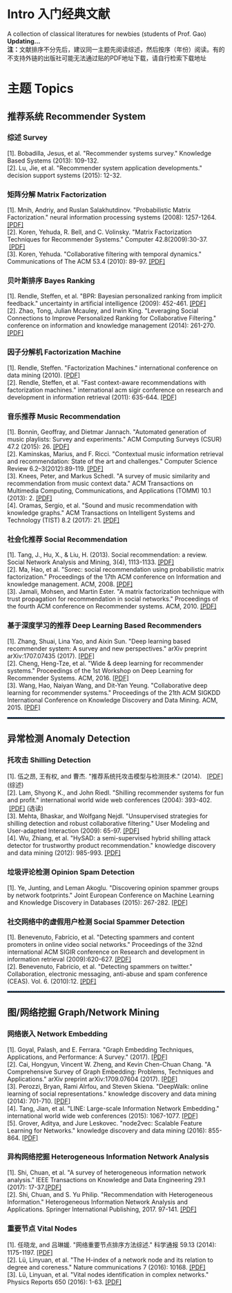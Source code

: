 # Intro 入门经典文献

A collection of classical literatures for newbies (students of Prof. Gao) <b>Updating...</b>
</br><b>注：</b>文献排序不分先后，建议同一主题先阅读综述，然后按序（年份）阅读。有的不支持外链的出版社可能无法通过贴的PDF地址下载，请自行检索下载地址

<h1>主题 Topics</h1>
<h2>推荐系统 Recommender System</h2>
<h3>综述 Survey</h3>
<p>
[1]. Bobadilla, Jesus, et al. "Recommender systems survey." Knowledge Based Systems (2013): 109-132.</br>
[2]. Lu, Jie, et al. "Recommender system application developments." decision support systems (2015): 12-32.   </br>
</p>
<h3>矩阵分解 Matrix Factorization</h3>
<p>
[1]. Mnih, Andriy, and Ruslan Salakhutdinov. "Probabilistic Matrix Factorization." neural information processing systems (2008): 1257-1264.     <a href="http://machinelearning.wustl.edu/mlpapers/paper_files/NIPS2007_1007.pdf">[PDF]</a></br>
[2]. Koren, Yehuda, R. Bell, and C. Volinsky. "Matrix Factorization Techniques for Recommender Systems." Computer 42.8(2009):30-37.  <a href="http://ieeexplore.ieee.org/document/5197422/">[PDF]</a></br> 
[3]. Koren, Yehuda. "Collaborative filtering with temporal dynamics." Communications of The ACM 53.4 (2010): 89-97.   <a href="https://dl.acm.org/citation.cfm?id=1721677">[PDF]</a></br>
</p>

<h3>贝叶斯排序 Bayes Ranking</h3>
<p>
[1]. Rendle, Steffen, et al. "BPR: Bayesian personalized ranking from implicit feedback." uncertainty in artificial intelligence (2009): 452-461.  <a href="https://dslpitt.org/uai/papers/09/p452-rendle.pdf">[PDF]</a></br>
[2]. Zhao, Tong, Julian Mcauley, and Irwin King. "Leveraging Social Connections to Improve Personalized Ranking for Collaborative Filtering." conference on information and knowledge management (2014): 261-270.   <a href="https://dl.acm.org/citation.cfm?id=2661998">[PDF]</a></br>
</p>
<h3> 因子分解机 Factorization Machine</h3>
<p>
[1]. Rendle, Steffen. "Factorization Machines." international conference on data mining (2010).    <a href="http://ieeexplore.ieee.org/document/5694074/?arnumber=5694074&tag=1">[PDF]</a></br>
[2]. Rendle, Steffen, et al. "Fast context-aware recommendations with factorization machines." international acm sigir conference on research and development in information retrieval (2011): 635-644.   <a href="https://pdfs.semanticscholar.org/7fe6/774761688b88ae467562294b6218e0760018.pdf">[PDF]</a></br>
</p>

<h3>音乐推荐 Music Recommendation</h3>
<p>
[1]. Bonnin, Geoffray, and Dietmar Jannach. "Automated generation of music playlists: Survey and experiments." ACM Computing Surveys (CSUR) 47.2 (2015): 26.  <a href="http://ls13-www.cs.tu-dortmund.de/homepage/publications/jannach/JOURNAL_CSUR_2014.pdf">[PDF]</a></br>
[2]. Kaminskas, Marius, and F. Ricci. "Contextual music information retrieval and recommendation: State of the art and challenges." Computer Science Review 6.2–3(2012):89-119.  <a href="http://www.sciencedirect.com/science/article/pii/S1574013712000135">[PDF]</a></br>
[3]. Knees, Peter, and Markus Schedl. "A survey of music similarity and recommendation from music context data." ACM Transactions on Multimedia Computing, Communications, and Applications (TOMM) 10.1 (2013): 2. <a href="https://dl.acm.org/citation.cfm?id=2542206">[PDF]</a></br>
[4]. Oramas, Sergio, et al. "Sound and music recommendation with knowledge graphs." ACM Transactions on Intelligent Systems and Technology (TIST) 8.2 (2017): 21. <a href="https://dl.acm.org/citation.cfm?id=2926718">[PDF]</a></br>
</p>

<h3>社会化推荐 Social Recommendation</h3>
<p>
[1]. Tang, J., Hu, X., & Liu, H. (2013). Social recommendation: a review. Social Network Analysis and Mining, 3(4), 1113-1133.    <a href="https://pdfs.semanticscholar.org/fff4/4f028044dd6ee79b7c9c26a90a23dc8d4438.pdf">[PDF]</a></br>
[2]. Ma, Hao, et al. "Sorec: social recommendation using probabilistic matrix factorization." Proceedings of the 17th ACM conference on Information and knowledge management. ACM, 2008.  <a href="https://pdfs.semanticscholar.org/8c41/84b7c7d8c7f6d2801d75832b10693d690f20.pdf">[PDF]</a></br>
[3]. Jamali, Mohsen, and Martin Ester. "A matrix factorization technique with trust propagation for recommendation in social networks." Proceedings of the fourth ACM conference on Recommender systems. ACM, 2010.  <a href="https://pdfs.semanticscholar.org/c732/87153c0a50102a40800c1ada626a410c63cc.pdf">[PDF]</a></br>
</p>

<h3>基于深度学习的推荐 Deep Learning Based Recommenders</h3>
<p>
[1]. Zhang, Shuai, Lina Yao, and Aixin Sun. "Deep learning based recommender system: A survey and new perspectives." arXiv preprint arXiv:1707.07435 (2017). <a href="https://arxiv.org/abs/1707.07435">[PDF]</a></br>
[2]. Cheng, Heng-Tze, et al. "Wide & deep learning for recommender systems." Proceedings of the 1st Workshop on Deep Learning for Recommender Systems. ACM, 2016.    <a href="https://dl.acm.org/citation.cfm?id=2988454">[PDF]</a></br>
[3]. Wang, Hao, Naiyan Wang, and Dit-Yan Yeung. "Collaborative deep learning for recommender systems." Proceedings of the 21th ACM SIGKDD International Conference on Knowledge Discovery and Data Mining. ACM, 2015.   <a href="https://dl.acm.org/citation.cfm?id=2783273">[PDF]</a></br>
</p>

<hr style=" height:2px;border:none;border-top:2px dotted #185598;" />
<h2>异常检测 Anomaly Detection</h2>
<h3>托攻击 Shilling Detection</h3>
<p>
[1]. 伍之昂, 王有权, and 曹杰. "推荐系统托攻击模型与检测技术." (2014).   <a href="http://www.cnki.com.cn/Article/CJFDTotal-KXTB201407003.htm">[PDF]</a>  (综述)</br> 
[2]. Lam, Shyong K., and John Riedl. "Shilling recommender systems for fun and profit." international world wide web conferences (2004): 393-402.  <a href="http://www.iw3c2.org/WWW2004/docs/1p393.pdf">[PDF]</a>  (选读)</br> 
[3]. Mehta, Bhaskar, and Wolfgang Nejdl. "Unsupervised strategies for shilling detection and robust collaborative filtering." User Modeling and User-adapted Interaction (2009): 65-97.   <a href="https://link.springer.com/article/10.1007/s11257-008-9050-4?view=classic">[PDF]</a></br>
[4]. Wu, Zhiang, et al. "HySAD: a semi-supervised hybrid shilling attack detector for trustworthy product recommendation." knowledge discovery and data mining (2012): 985-993.  <a href=https://dl.acm.org/citation.cfm?id=2339684">[PDF]</a></br>
</p>
<h3>垃圾评论检测 Opinion Spam Detection</h3>
<p>
[1]. Ye, Junting, and Leman Akoglu. "Discovering opinion spammer groups by network footprints." Joint European Conference on Machine Learning and Knowledge Discovery in Databases (2015): 267-282. <a href="https://link.springer.com/chapter/10.1007/978-3-319-23528-8_17">[PDF]</a></br>
</p>
<h3>社交网络中的虚假用户检测 Social Spammer Detection</h3>
<p>
[1]. Benevenuto, Fabrício, et al. "Detecting spammers and content promoters in online video social networks." Proceedings of the 32nd international ACM SIGIR conference on Research and development in information retrieval (2009):620-627. <a href="https://dl.acm.org/citation.cfm?id=1572047">[PDF]</a></br>
[2]. Benevenuto, Fabricio, et al. "Detecting spammers on twitter." Collaboration, electronic messaging, anti-abuse and spam conference (CEAS). Vol. 6. (2010):12. <a href="https://gmagno.net/papers/ceas2010_benevenuto_twitterspam.pdf">[PDF]</a></br>
</p>

<hr style=" height:2px;border:none;border-top:2px dotted #185598;" />
<h2>图/网络挖掘 Graph/Network Mining</h2>
<h3>网络嵌入 Network Embedding</h3>
<p>
[1]. Goyal, Palash, and E. Ferrara. "Graph Embedding Techniques, Applications, and Performance: A Survey." (2017). <a href="https://arxiv.org/abs/1705.02801">[PDF]</a></br>
[2]. Cai, Hongyun, Vincent W. Zheng, and Kevin Chen-Chuan Chang. "A Comprehensive Survey of Graph Embedding: Problems, Techniques and Applications." arXiv preprint arXiv:1709.07604 (2017). <a href="https://arxiv.org/abs/1709.07604">[PDF]</a> </br>
[3]. Perozzi, Bryan, Rami Alrfou, and Steven Skiena. "DeepWalk: online learning of social representations." knowledge discovery and data mining (2014): 701-710.     <a href="https://dl.acm.org/citation.cfm?id=2623732">[PDF]</a></br>
[4]. Tang, Jian, et al. "LINE: Large-scale Information Network Embedding." international world wide web conferences (2015): 1067-1077.
<a href="https://dl.acm.org/citation.cfm?doid=2736277.2741093">[PDF]</a></br>
[5]. Grover, Aditya, and Jure Leskovec. "node2vec: Scalable Feature Learning for Networks." knowledge discovery and data mining (2016): 855-864.    <a href="https://dl.acm.org/citation.cfm?doid=2939672.2939754">[PDF]</a></br>
</p>

<h3>异构网络挖掘  Heterogeneous Information
Network Analysis</h3>
<p>
[1]. Shi, Chuan, et al. "A survey of heterogeneous information network analysis." IEEE Transactions on Knowledge and Data Engineering 29.1 (2017): 17-37.<a href="http://ieeexplore.ieee.org/abstract/document/7536145/">[PDF]</a></br>
[2]. Shi, Chuan, and S. Yu Philip. "Recommendation with Heterogeneous Information." Heterogeneous Information Network Analysis and Applications. Springer International Publishing, 2017. 97-141. <a href="https://link.springer.com/chapter/10.1007/978-3-319-56212-4_5">[PDF]</a></br>
</p>

<h3>重要节点 Vital Nodes</h3>
<p>
[1]. 任晓龙, and 吕琳媛. "网络重要节点排序方法综述." 科学通报 59.13 (2014): 1175-1197. <a href="http://www.linkprediction.org/resource/pdf/2014ReviewOfRankingNodesInComplexNetworks.pdf">[PDF]</a></br>
[2]. Lü, Linyuan, et al. "The H-index of a network node and its relation to degree and coreness." Nature communications 7 (2016): 10168. <a href="https://www.nature.com/articles/ncomms10168?WT.ec_id=NCOMMS-20160113&spMailingID=50450441&spUserID=ODkwMTM2NjQyNgS2&spJobID=841691273&spReportId=ODQxNjkxMjczS0">[PDF]</a></br>
[3]. Lü, Linyuan, et al. "Vital nodes identification in complex networks." Physics Reports 650 (2016): 1-63. <a href="http://www.sciencedirect.com/science/article/pii/S0370157316301570">[PDF]</a></br>
</p>
